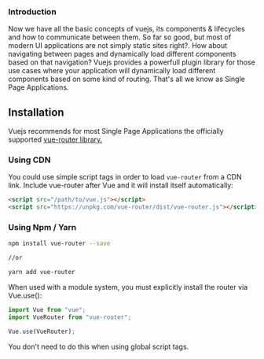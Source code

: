### Introduction

Now we have all the basic concepts of vuejs, its components & lifecycles and how to communicate between them. So far so good, but most of modern UI applications are not simply static sites right?. How about navigating between pages and dynamically load different components based on that navigation? Vuejs provides a powerfull plugin library for those use cases where your application will dynamically load different components based on some kind of routing. That's all we know as Single Page Applications.

## Installation

Vuejs recommends for most Single Page Applications the officially supported [vue-router library.](https://github.com/vuejs/vue-router)

### Using CDN

You could use simple script tags in order to load `vue-router` from a CDN link.
Include vue-router after Vue and it will install itself automatically:

```HTML
<script src="/path/to/vue.js"></script>
<script src="https://unpkg.com/vue-router/dist/vue-router.js"></script>
```

### Using Npm / Yarn

```sh
npm install vue-router --save

//or

yarn add vue-router
```

When used with a module system, you must explicitly install the router via Vue.use():

```javascript
import Vue from "vue";
import VueRouter from "vue-router";

Vue.use(VueRouter);
```

You don't need to do this when using global script tags.
